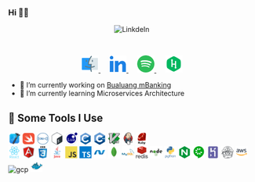 ### Hi 👋🏻

<p align="center">
 <img alt="LinkdeIn" src="https://media1.giphy.com/media/13HgwGsXF0aiGY/giphy.gif" />
</p>
<br/>
<p align="center">
<a href="https://liguo.jiao.co.nz">
  <img alt="Home Page" height= "35px" width="35px" src="https://github.com/iceman201/iceman201/blob/main/assets/finder_apple_icon.svg" />
</a>
&emsp;
<a href="https://www.linkedin.com/in/liguojiaouc">
  <img alt="LinkdeIn" height= "35px" width="35px" src="https://github.com/iceman201/iceman201/blob/main/assets/linkedin_icon.svg" />
</a>
&emsp;
<a href="https://open.spotify.com/user/1233857145?si=96fbba946f584236">
  <img alt="Spotify" height= "35px" width="35px" src="https://github.com/iceman201/iceman201/blob/main/assets/spotify_icon.svg" />
</a>
&emsp;
<a href="https://www.hackerrank.com/iceman201">
  <img alt="Hacker Rank" height= "35px" width="35px" src="https://github.com/iceman201/iceman201/blob/main/assets/hackerrank_icon.svg" />
</a>
</p>

- 🔭 I’m currently working on [Bualuang mBanking](https://apps.apple.com/us/app/bualuang-mbanking/id660238716)
- 🌱 I’m currently learning Microservices Architecture

<h2>🚀 Some Tools I Use</h2>
<p align="left">
<img src="https://raw.githubusercontent.com/devicons/devicon/master/icons/xcode/xcode-original.svg" alt="xcode" width="25" height="25" />
<img src="https://raw.githubusercontent.com/devicons/devicon/master/icons/swift/swift-original.svg" alt="swift" width="25" height="25" />
<img src="https://raw.githubusercontent.com/devicons/devicon/master/icons/objectivec/objectivec-plain.svg" alt="objectivec" width="25" height="25" />
<img src="https://raw.githubusercontent.com/devicons/devicon/master/icons/bash/bash-original.svg" alt="bash" width="25" height="25" />
<img src="https://raw.githubusercontent.com/devicons/devicon/master/icons/lua/lua-original-wordmark.svg" alt="lua" width="25" height="25" />
<img src="https://raw.githubusercontent.com/devicons/devicon/master/icons/c/c-original.svg" alt="c" width="25" height="25" />
<img src="https://raw.githubusercontent.com/devicons/devicon/master/icons/cplusplus/cplusplus-original.svg" alt="cplusplus" width="25" height="25" />
<img src="https://raw.githubusercontent.com/devicons/devicon/master/icons/vim/vim-original.svg" alt="vim" width="25" height="25" />
<img src="https://raw.githubusercontent.com/devicons/devicon/master/icons/jenkins/jenkins-original.svg" alt="jenkins" width="25" height="25" />
<img src="https://raw.githubusercontent.com/devicons/devicon/master/icons/ruby/ruby-original-wordmark.svg" alt="ruby" width="25" height="25" />
</br>
<img src="https://raw.githubusercontent.com/devicons/devicon/master/icons/react/react-original-wordmark.svg" alt="react" width="25" height="25" />
<img src="https://raw.githubusercontent.com/devicons/devicon/master/icons/angularjs/angularjs-original.svg" alt="angular-js" width="25" height="25" />
<img src="https://raw.githubusercontent.com/devicons/devicon/master/icons/css3/css3-original-wordmark.svg" alt="css3" width="25" height="25" />
<img src="https://raw.githubusercontent.com/devicons/devicon/master/icons/java/java-original-wordmark.svg" alt="java" width="25" height="25" />
<img src="https://raw.githubusercontent.com/devicons/devicon/master/icons/javascript/javascript-original.svg" alt="javascript" width="25" height="25" />
<img src="https://raw.githubusercontent.com/devicons/devicon/master/icons/typescript/typescript-original.svg" alt="typescript" width="25" height="25" />
<img src="https://raw.githubusercontent.com/devicons/devicon/master/icons/dot-net/dot-net-original.svg" alt=".NET" width="25" height="25" />
<img src="https://raw.githubusercontent.com/devicons/devicon/master/icons/mongodb/mongodb-original.svg" alt="mongodb" width="25" height="25" />
<img src="https://raw.githubusercontent.com/devicons/devicon/master/icons/mysql/mysql-original-wordmark.svg" alt="mysql" width="25" height="25" />
<img src="https://raw.githubusercontent.com/devicons/devicon/master/icons/redis/redis-original-wordmark.svg" alt="redis" width="25" height="25" />
<img src="https://raw.githubusercontent.com/devicons/devicon/master/icons/nodejs/nodejs-original-wordmark.svg" alt="nodejs" width="25" height="25" />
<img src="https://raw.githubusercontent.com/devicons/devicon/master/icons/python/python-original-wordmark.svg" alt="python" width="25" height="25" />
<img src="https://raw.githubusercontent.com/devicons/devicon/master/icons/nginx/nginx-original.svg" alt="nginx" width="25" height="25" />
<img src="https://raw.githubusercontent.com/devicons/devicon/master/icons/cucumber/cucumber-plain.svg" alt="cucumber" width="25" height="25" />
<img src="https://raw.githubusercontent.com/devicons/devicon/master/icons/heroku/heroku-plain.svg" alt="heroku" width="25" height="25" />
<img src="https://raw.githubusercontent.com/devicons/devicon/master/icons/travis/travis-plain.svg" alt="travis" width="25" height="25" />
<img src="https://raw.githubusercontent.com/github/explore/80688e429a7d4ef2fca1e82350fe8e3517d3494d/topics/aws/aws.png" alt="aws" width="25" height="25" />
<img src="https://www.vectorlogo.zone/logos/google_cloud/google_cloud-icon.svg" alt="gcp" width="25" height="25" />
<img src="https://raw.githubusercontent.com/devicons/devicon/master/icons/docker/docker-original.svg" alt="Docker" width="25" height="25" />
</p>
